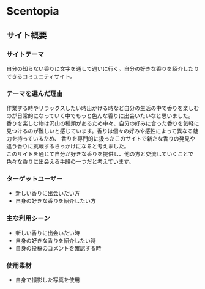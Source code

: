 # Scentopia

## サイト概要

### サイトテーマ
自分の知らない香りに文字を通して遇いに行く。自分の好きな香りを紹介したりできるコミュニティサイト。

### テーマを選んだ理由
作業する時やリラックスしたい時出かける時など自分の生活の中で香りを楽しむのが日常的になっていく中でもっと色んな香りに出会いたいなと思いました。</br>
香りを楽しむ物は沢山の種類があるため中々、自分の好みに合った香りを気軽に見つけるのが難しいと感じています。香りは個々の好みや感性によって異なる魅力を持っているため、
香りを専門的に扱ったこのサイトで新たな香りの発見や違う香りに挑戦するきっかけになると考えました。</br>
このサイトを通じて自分が好きな香りを提供し、他の方と交流していくことで色々な香りに出会える手段の一つだと考えています。


### ターゲットユーザー
* 新しい香りに出会いたい方
* 自身の好きな香りを紹介したい方

### 主な利用シーン
* 新しい香りに出会いたい時
* 自身の好きな香りを紹介したい時
* 自身の投稿のコメントを確認する時

### 使用素材
* 自身で撮影した写真を使用


